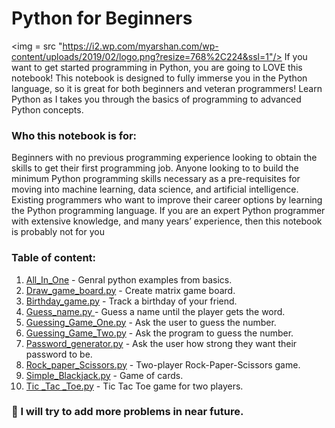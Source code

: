 # Python for Beginners

<img =
src "https://i2.wp.com/myarshan.com/wp-content/uploads/2019/02/logo.png?resize=768%2C224&ssl=1"/>
If you want to get started programming in Python, you are going to LOVE this notebook! This notebook is designed to fully immerse you in the Python language, so it is great for both beginners and veteran programmers! Learn Python as I takes you through the basics of programming to advanced Python concepts.
### Who this notebook is for:
Beginners with no previous programming experience looking to obtain the skills to get their first programming job.
Anyone looking to to build the minimum Python programming skills necessary as a pre-requisites for moving into machine learning, data science, and artificial intelligence.
Existing programmers who want to improve their career options by learning the Python programming language.
If you are an expert Python programmer with extensive knowledge, and many years’ experience, then this notebook is probably not for you
### Table of content:
1. [All_In_One](https://github.com/SarangDeshmukh7/Python-for-Beginners/blob/master/All_In_One.ipynb) - Genral python examples from basics.
2. [Draw_game_board.py](https://github.com/SarangDeshmukh7/Python-for-Beginners/blob/master/Draw_game_board.py) - Create matrix game board.
3. [Birthday_game.py](https://github.com/SarangDeshmukh7/Python-for-Beginners/blob/master/Birthday_game.py) - Track a birthday of your friend.
4. [Guess_name.py ](https://github.com/SarangDeshmukh7/Python-for-Beginners/blob/master/Guess_name.py) - Guess a name until the player gets the word.
5. [Guessing_Game_One.py](https://github.com/SarangDeshmukh7/Python-for-Beginners/blob/master/Guessing_Game_One.py) - Ask the user to guess the
number.
6. [Guessing_Game_Two.py](https://github.com/SarangDeshmukh7/Python-for-Beginners/blob/master/Guessing_Game_Two.py) - Ask the program to guess the
number.
7. [Password_generator.py](https://github.com/SarangDeshmukh7/Python-for-Beginners/blob/master/Password_generator.py) - Ask the user how strong they want their password to be.
8. [Rock_paper_Scissors.py](https://github.com/SarangDeshmukh7/Python-for-Beginners/blob/master/Rock_paper_Scissors.py) - Two-player Rock-Paper-Scissors game.
9. [Simple_Blackjack.py](https://github.com/SarangDeshmukh7/Python-for-Beginners/blob/master/Simple_Blackjack.py) - Game of  cards.
10. [Tic _Tac _Toe.py](https://github.com/SarangDeshmukh7/Python-for-Beginners/blob/master/Tic%20_Tac%20_Toe.py) - Tic Tac Toe game for two players.

### 🔭 I will try to add more problems in near future. 
